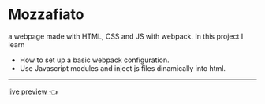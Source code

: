# Mozzafiato
a webpage made with HTML, CSS and JS with webpack.
In this project I learn

- How to set up a basic webpack configuration.
- Use Javascript modules and inject js files dinamically into  html.

---
[live preview :point_left:](https://valkyries12.github.io/mozzafiato/)
